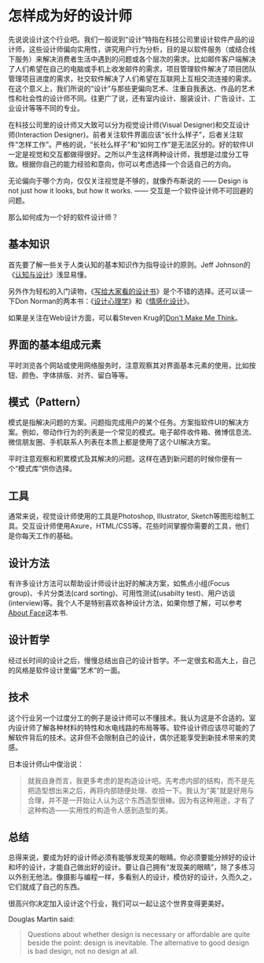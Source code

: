 # 怎样成为好的设计师
先说说设计这个行业吧。我们一般说到“设计”特指在科技公司里设计软件产品的设计师，这些设计师偏向实用性，讲究用户行为分析，目的是以软件服务（或结合线下服务）来解决消费者生活中遇到的问题或各个层次的需求。比如邮件客户端解决了人们希望在自己的电脑或手机上收发邮件的需求，项目管理软件解决了项目团队管理项目进度的需求，社交软件解决了人们希望在互联网上互相交流连接的需求。在这个意义上，我们所说的“设计”与那些更偏向艺术、注重自我表达、作品的艺术性和社会性的设计师不同。往更广了说，还有室内设计、服装设计、广告设计、工业设计等等不同的专业。

在科技公司里的设计师又大致可以分为视觉设计师(Visual Designer)和交互设计师(Interaction Designer)。前者关注软件界面应该“长什么样子”，后者关注软件“怎样工作”。严格的说，“长社么样子”和“如何工作”是无法区分的。好的软件UI一定是视觉和交互都做得很好。之所以产生这样两种设计师，我想是过度分工导致。根据你自己的能力经验和意向，你可以考虑选择一个合适自己的方向。

无论偏向于哪个方向，仅仅关注视觉是不够的，就像乔布斯说的 —— Design is not just how it looks, but how it works. —— 交互是一个软件设计师不可回避的问题。

那么如何成为一个好的软件设计师？

## 基本知识
首先要了解一些关于人类认知的基本知识作为指导设计的原则。Jeff Johnson的《[认知与设计](http://book.douban.com/subject/6792322/)》浅显易懂。

另外作为轻松的入门读物，《[写给大家看的设计书](http://book.douban.com/subject/3323633/)》是个不错的选择。还可以读一下Don Norman的两本书：《[设计心理学](http://book.douban.com/subject/4606471/)》和《[情感化设计](http://book.douban.com/subject/1314262/)》。

如果是关注在Web设计方面，可以看Steven Krug的[Don't Make Me Think](http://book.douban.com/subject/1827702/)。

## 界面的基本组成元素
平时浏览各个网站或使用网络服务时，注意观察其对界面基本元素的使用，比如按钮、颜色、字体排版、对齐、留白等等。

## 模式（Pattern）
模式是指解决问题的方案。问题指完成用户的某个任务。方案指软件UI的解决方案。例如，带动作行为的列表是一个常见的模式。电子邮件收件箱、微博信息流、微信朋友圈、手机联系人列表在本质上都是使用了这个UI解决方案。

平时注意观察和积累模式及其解决的问题。这样在遇到新问题的时候你便有一个“模式库”供你选择。

## 工具
通常来说，视觉设计师使用的工具是Photoshop, Illustrator, Sketch等图形绘制工具。交互设计师使用Axure，HTML/CSS等。花些时间掌握你需要的工具，他们是你每天工作的基础。

## 设计方法
有许多设计方法可以帮助设计师设计出好的解决方案，如焦点小组(Focus group)、卡片分类法(card sorting)、可用性测试(usabilty test)、用户访谈(interview)等。我个人不是特别喜欢各种设计方法，如果你想了解，可以参考[About Face](http://book.douban.com/subject/3279105/)这本书.

## 设计哲学
经过长时间的设计之后，慢慢总结出自己的设计哲学。不一定很玄和高大上，自己的风格是软件设计里偏“艺术”的一面。

## 技术
这个行业另一个过度分工的例子是设计师可以不懂技术。我认为这是不合适的。室内设计师了解各种材料的特性和水电线路的布局等等。软件设计师应该尽可能的了解软件背后的技术。这非但不会限制自己的设计，偶尔还能享受到新技术带来的灵感。

日本设计师山中俊治说：
> 就我自身而言，我更多考虑的是构造设计吧。先考虑内部的结构，而不是先把造型想出来之后，再将内部随便处理、收拾一下。我认为“美”就是好用与合理，并不是一开始让人认为这个东西造型很棒。因为有这种用途，才有了这种构造——实用性的构造令人感到造型的美。

## 总结
总得来说，要成为好的设计师必须有能够发现美的眼睛。你必须要能分辨好的设计和坏的设计，才能自己做出好的设计。要让自己拥有“发现美的眼睛”，除了多练习以外别无他法。像摄影与编程一样，多看别人的设计，模仿好的设计，久而久之，它们就成了自己的东西。

很高兴你决定加入设计这个行业，我们可以一起让这个世界变得更美好。

Douglas Martin said:

> Questions about whether design is necessary or affordable are quite beside the point: design is inevitable. The alternative to good design is bad design, not no design at all.